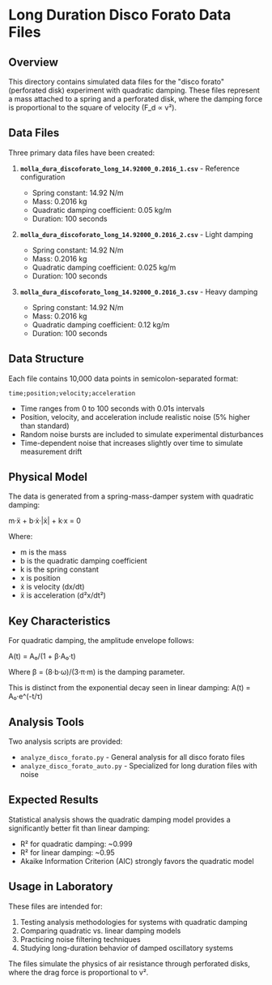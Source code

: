 # Long Duration Disco Forato Data Files

## Overview

This directory contains simulated data files for the "disco forato" (perforated disk) experiment with quadratic damping. These files represent a mass attached to a spring and a perforated disk, where the damping force is proportional to the square of velocity (F_d ∝ v²).

## Data Files

Three primary data files have been created:

1. **`molla_dura_discoforato_long_14.92000_0.2016_1.csv`** - Reference configuration
   - Spring constant: 14.92 N/m
   - Mass: 0.2016 kg
   - Quadratic damping coefficient: 0.05 kg/m
   - Duration: 100 seconds

2. **`molla_dura_discoforato_long_14.92000_0.2016_2.csv`** - Light damping
   - Spring constant: 14.92 N/m
   - Mass: 0.2016 kg
   - Quadratic damping coefficient: 0.025 kg/m
   - Duration: 100 seconds

3. **`molla_dura_discoforato_long_14.92000_0.2016_3.csv`** - Heavy damping
   - Spring constant: 14.92 N/m
   - Mass: 0.2016 kg
   - Quadratic damping coefficient: 0.12 kg/m
   - Duration: 100 seconds

## Data Structure

Each file contains 10,000 data points in semicolon-separated format:

```
time;position;velocity;acceleration
```

- Time ranges from 0 to 100 seconds with 0.01s intervals
- Position, velocity, and acceleration include realistic noise (5% higher than standard)
- Random noise bursts are included to simulate experimental disturbances
- Time-dependent noise that increases slightly over time to simulate measurement drift

## Physical Model

The data is generated from a spring-mass-damper system with quadratic damping:

m·ẍ + b·ẋ·|ẋ| + k·x = 0

Where:
- m is the mass
- b is the quadratic damping coefficient
- k is the spring constant
- x is position
- ẋ is velocity (dx/dt)
- ẍ is acceleration (d²x/dt²)

## Key Characteristics

For quadratic damping, the amplitude envelope follows:

A(t) = A₀/(1 + β·A₀·t)

Where β = (8·b·ω)/(3·π·m) is the damping parameter.

This is distinct from the exponential decay seen in linear damping: A(t) = A₀·e^(-t/τ)

## Analysis Tools

Two analysis scripts are provided:
- `analyze_disco_forato.py` - General analysis for all disco forato files
- `analyze_disco_forato_auto.py` - Specialized for long duration files with noise

## Expected Results

Statistical analysis shows the quadratic damping model provides a significantly better fit than linear damping:
- R² for quadratic damping: ~0.999
- R² for linear damping: ~0.95
- Akaike Information Criterion (AIC) strongly favors the quadratic model

## Usage in Laboratory

These files are intended for:
1. Testing analysis methodologies for systems with quadratic damping
2. Comparing quadratic vs. linear damping models
3. Practicing noise filtering techniques
4. Studying long-duration behavior of damped oscillatory systems

The files simulate the physics of air resistance through perforated disks, where the drag force is proportional to v².